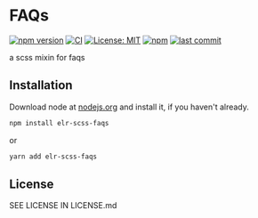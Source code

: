 # FAQs

[![npm version](http://img.shields.io/npm/v/elr-scss-faqs.svg)](https://www.npmjs.org/package/elr-scss-faqs)
[![CI](https://github.com/Beth3346/elr-scss-faqs/actions/workflows/node.js.yml/badge.svg)](https://github.com/Beth3346/elr-scss-faqs/actions/workflows/node.js.yml)
[![License: MIT](https://img.shields.io/badge/License-MIT-yellow.svg)](https://opensource.org/licenses/MIT)
[![npm](https://img.shields.io/npm/dm/elr-scss-faqs.svg?style=flat)](https://npmjs.com/package/elr-scss-faqs)
[![last commit](https://img.shields.io/github/last-commit/Beth3346/elr-scss-faqs.svg)](https://github.com/Beth3346/elr-scss-faqs)

a scss mixin for faqs

<!-- [View Demo](https://elr-faqs.netlify.app/) -->

## Installation

Download node at [nodejs.org](http://nodejs.org) and install it, if you haven't already.

```sh
npm install elr-scss-faqs
```

or

```sh
yarn add elr-scss-faqs
```

## License

SEE LICENSE IN LICENSE.md

